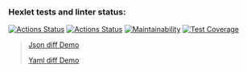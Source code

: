 ### Hexlet tests and linter status:
[![Actions Status](https://github.com/NONstop5/php-project-lvl2/workflows/hexlet-check/badge.svg)](https://github.com/NONstop5/php-project-lvl2/actions)
[![Actions Status](https://github.com/NONstop5/php-project-lvl2/actions/workflows/my-check/badge.svg)](https://github.com/NONstop5/php-project-lvl2/actions)
[![Maintainability](https://api.codeclimate.com/v1/badges/959acf8bd094de9ffdb8/maintainability)](https://codeclimate.com/github/NONstop5/php-project-lvl2/maintainability)
[![Test Coverage](https://api.codeclimate.com/v1/badges/959acf8bd094de9ffdb8/test_coverage)](https://codeclimate.com/github/NONstop5/php-project-lvl2/test_coverage)

> <a href="https://asciinema.org/a/XR3E5U9ycfXG757OVNxF7p7Bx">Json diff Demo</a>
>
> <a href="https://asciinema.org/a/ql778qebUxWyT480tsQ8a8RYU">Yaml diff Demo</a>
